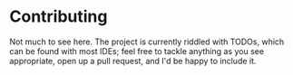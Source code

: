 # Contributing

Not much to see here. The project is currently riddled with TODOs, which can be found with most IDEs; 
feel free to tackle anything as you see appropriate, open up a pull request, and I'd be happy to include it.